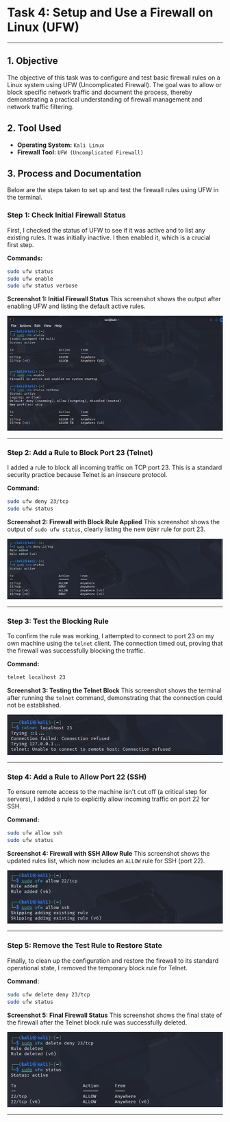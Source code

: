 # Task 4: Setup and Use a Firewall on Linux (UFW)
---

## 1. Objective

The objective of this task was to configure and test basic firewall rules on a Linux system using UFW (Uncomplicated Firewall). The goal was to allow or block specific network traffic and document the process, thereby demonstrating a practical understanding of firewall management and network traffic filtering.

## 2. Tool Used

-   **Operating System:** `Kali Linux`
-   **Firewall Tool:** `UFW (Uncomplicated Firewall)`

## 3. Process and Documentation

Below are the steps taken to set up and test the firewall rules using UFW in the terminal.

### Step 1: Check Initial Firewall Status

First, I checked the status of UFW to see if it was active and to list any existing rules. It was initially inactive. I then enabled it, which is a crucial first step.

**Commands:**

```bash
sudo ufw status
sudo ufw enable
sudo ufw status verbose
```

**Screenshot 1: Initial Firewall Status**
This screenshot shows the output after enabling UFW and listing the default active rules.

<img src="/Task 4 Setup and Use a Firewall on WindowsLinux/Images/Image1.png">
 
---

### Step 2: Add a Rule to Block Port 23 (Telnet)

I added a rule to block all incoming traffic on TCP port 23. This is a standard security practice because Telnet is an insecure protocol.

**Command:**

```bash
sudo ufw deny 23/tcp
sudo ufw status
```

**Screenshot 2: Firewall with Block Rule Applied**
This screenshot shows the output of `sudo ufw status`, clearly listing the new `DENY` rule for port 23.

<img src="/Task 4 Setup and Use a Firewall on WindowsLinux/Images/Image2.png">

---

### Step 3: Test the Blocking Rule

To confirm the rule was working, I attempted to connect to port 23 on my own machine using the `telnet` client. The connection timed out, proving that the firewall was successfully blocking the traffic.

**Command:**

```bash
telnet localhost 23
```

**Screenshot 3: Testing the Telnet Block**
This screenshot shows the terminal after running the `telnet` command, demonstrating that the connection could not be established.

<img src="/Task 4 Setup and Use a Firewall on WindowsLinux/Images/Image3.png">

---

### Step 4: Add a Rule to Allow Port 22 (SSH)

To ensure remote access to the machine isn't cut off (a critical step for servers), I added a rule to explicitly allow incoming traffic on port 22 for SSH.

**Command:**

```bash
sudo ufw allow ssh
sudo ufw status
```

**Screenshot 4: Firewall with SSH Allow Rule**
This screenshot shows the updated rules list, which now includes an `ALLOW` rule for SSH (port 22).

<img src="/Task 4 Setup and Use a Firewall on WindowsLinux/Images/Image4.png">

---

### Step 5: Remove the Test Rule to Restore State

Finally, to clean up the configuration and restore the firewall to its standard operational state, I removed the temporary block rule for Telnet.

**Command:**

```bash
sudo ufw delete deny 23/tcp
sudo ufw status
```

**Screenshot 5: Final Firewall Status**
This screenshot shows the final state of the firewall after the Telnet block rule was successfully deleted.

<img src="/Task 4 Setup and Use a Firewall on WindowsLinux/Images/Image5.png">

---
